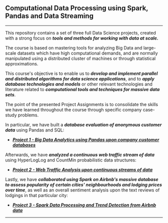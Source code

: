 ## Computational Data Processing using Spark, Pandas and Data Streaming 
---

This repository contains a set of three full Data Science projects, created with a strong focus on ___tools and methods for working with data at scale.___

The course is based on mastering tools for analyzing Big Data and large-scale datasets which have high computational demands, and are normally manipulated using a distributed cluster of machines or through statistical approximations.

This course's objective is to enable us to ___develop and implement parallel and distributed algorithms for data science applications___, and to ___apply database technologies and models___ or other relevant technologies and literature related to ___computational tools and techniques for massive data sets___.

The point of the presented Project Assignments is to consolidate the skills we have learned throughout the course through specific company case-study problems. 

In particular, we have built a ___database evaluation of anonymous customer data___ using Pandas and SQL:

* **_[Project 1 - Big Data Analytics using Pandas upon company customer databases](https://github.com/seby-sbirna/Computational-Data-Processing-using-Spark-Pandas-and-Data-Streaming/tree/master/Project%201%20-%20Big%20Data%20Analytics%20using%20Pandas%20upon%20company%20customer%20databases)_**

Afterwards, we have ___analyzed a continuous web traffic stream of data___ using HyperLogLog and CountMin probabilistic data structures:

* **_[Project 2 - Web Traffic Analysis upon continuous streams of data](https://github.com/seby-sbirna/Computational-Data-Processing-using-Spark-Pandas-and-Data-Streaming/tree/master/Project%202%20-%20Web%20Traffic%20Analysis%20upon%20continuous%20streams%20of%20data)_**

Lastly, we have ___collaborated using Spark on Airbnb's massive database to assess popularity of certain cities' neighbourhoods and lodging prices over time___, as well as an overall sentiment analysis upon the text reviews of lodgings in that particular city:

* **_[Project 3 - Spark Data Processing and Trend Detection from Airbnb data](https://github.com/seby-sbirna/Computational-Data-Processing-using-Spark-Pandas-and-Data-Streaming/tree/master/Project%203%20-%20Spark%20Data%20Processing%20and%20Trend%20Detection%20from%20Airbnb%20data)_**
---
